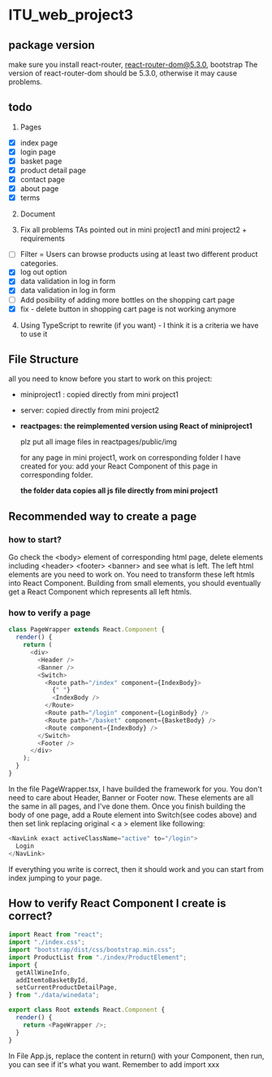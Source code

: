 # ITU_web_project3

## package version

make sure you install react-router, react-router-dom@5.3.0, bootstrap
The version of react-router-dom should be 5.3.0, otherwise it may cause problems.

## todo

1. Pages

- [x] index page
- [x] login page
- [x] basket page
- [x] product detail page
- [x] contact page
- [x] about page
- [x] terms

2. Document

3. Fix all problems TAs pointed out in mini project1 and mini project2 + requirements

- [ ] Filter = Users can browse products using at least two different product categories.
- [x] log out option
- [x] data validation in log in form
- [x] data validation in log in form
- [ ] Add posibility of adding more bottles on the shopping cart page
- [x] fix - delete button in shopping cart page is not working anymore

4. Using TypeScript to rewrite (if you want) - I think it is a criteria we have to use it

## File Structure

all you need to know before you start to work on this project:

- miniproject1 : copied directly from mini project1
- server: copied directly from mini project2
- **reactpages: the reimplemented version using React of miniproject1**

  plz put all image files in reactpages/public/img

  for any page in mini project1, work on corresponding folder I have created for you: add your React Component of this page in corresponding folder.

  **the folder data copies all js file directly from mini project1**

## Recommended way to create a page

### how to start?

Go check the \<body\> element of corresponding html page, delete elements including \<header\> \<footer\> \<banner\> and see what is left. The left html elements are you need to work on. You need to transform these left htmls into React Component. Building from small elements, you should eventually get a React Component which represents all left htmls.

### how to verify a page

```javascript
class PageWrapper extends React.Component {
  render() {
    return (
      <div>
        <Header />
        <Banner />
        <Switch>
          <Route path="/index" component={IndexBody}>
            {" "}
            <IndexBody />
          </Route>
          <Route path="/login" component={LoginBody} />
          <Route path="/basket" component={BasketBody} />
          <Route component={IndexBody} />
        </Switch>
        <Footer />
      </div>
    );
  }
}
```

In the file PageWrapper.tsx, I have builded the framework for you. You don't need to care about Header, Banner or Footer now. These elements are all the same in all pages, and I've done them. Once you finish building the body of one page, add a Route element into Switch(see codes above) and then set link replacing original < a > element like following:

```javascript
<NavLink exact activeClassName="active" to="/login">
  Login
</NavLink>
```

If everything you write is correct, then it should work and you can start from index jumping to your page.

## How to verify React Component I create is correct?

```javascript
import React from "react";
import "./index.css";
import "bootstrap/dist/css/bootstrap.min.css";
import ProductList from "./index/ProductElement";
import {
  getAllWineInfo,
  addItemtoBasketById,
  setCurrentProductDetailPage,
} from "./data/winedata";

export class Root extends React.Component {
  render() {
    return <PageWrapper />;
  }
}
```

In File App.js, replace the content in return() with your Component, then run, you can see if it's what you want. Remember to add import xxx
